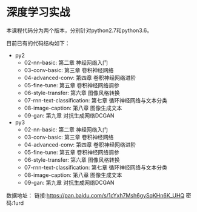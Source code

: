 # 深度学习实战

本课程代码分为两个版本，分别针对python2.7和python3.6。

目前已有的代码结构如下：


- py2
	- 02-nn-basic: 第二章 神经网络入门
	- 03-conv-basic: 第三章 卷积神经网络
	- 04-advanced-conv: 第四章 卷积神经网络进阶
	- 05-fine-tune: 第五章 卷积神经网络调参
	- 06-style-transfer: 第六章 图像风格转换
	- 07-rnn-text-classification: 第七章 循环神经网络与文本分类
	- 08-image-caption: 第八章 图像生成文本
	- 09-gan: 第九章 对抗生成网络DCGAN
- py3
	- 02-nn-basic: 第二章 神经网络入门
	- 03-conv-basic: 第三章 卷积神经网络
	- 04-advanced-conv: 第四章 卷积神经网络进阶
	- 05-fine-tune: 第五章 卷积神经网络调参
	- 06-style-transfer: 第六章 图像风格转换
	- 07-rnn-text-classification: 第七章 循环神经网络与文本分类
	- 08-image-caption: 第八章 图像生成文本
	- 09-gan: 第九章 对抗生成网络DCGAN

数据地址：
链接:https://pan.baidu.com/s/1cYxh7Msh6gySqKHn6K_UHQ  密码:1urd
